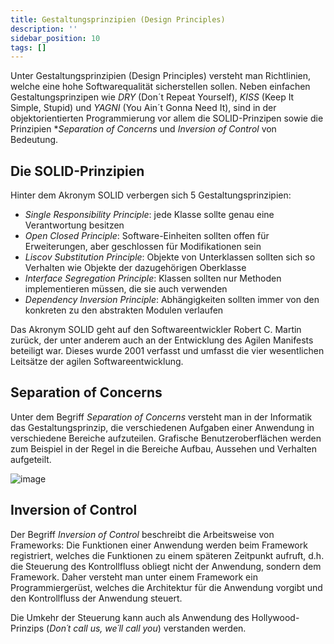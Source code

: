 ```yaml
---
title: Gestaltungsprinzipien (Design Principles)
description: ''
sidebar_position: 10
tags: []
---
```


Unter Gestaltungsprinzipien (Design Principles) versteht man Richtlinien, welche eine hohe Softwarequalität sicherstellen sollen. Neben einfachen Gestaltungsprinzipen wie _DRY_ (Don´t Repeat Yourself), _KISS_ (Keep It Simple, Stupid) und _YAGNI_
(You Ain´t Gonna Need It), sind in der objektorientierten Programmierung vor allem die SOLID-Prinzipen sowie die Prinzipien *_Separation of Concerns_ und _Inversion of Control_ von Bedeutung.

## Die SOLID-Prinzipien
Hinter dem Akronym SOLID verbergen sich 5 Gestaltungsprinzipien:
- _Single Responsibility Principle_: jede Klasse sollte genau eine Verantwortung besitzen
- _Open Closed Principle_: Software-Einheiten sollten offen für Erweiterungen, aber geschlossen für Modifikationen sein
- _Liscov Substitution Principle_: Objekte von Unterklassen sollten sich so Verhalten wie Objekte der dazugehörigen Oberklasse
- _Interface Segregation Principle_: Klassen sollten nur Methoden implementieren müssen, die sie auch verwenden
- _Dependency Inversion Principle_: Abhängigkeiten sollten immer von den konkreten zu den abstrakten Modulen verlaufen

Das Akronym SOLID geht auf den Softwareentwickler Robert C. Martin zurück, der unter anderem auch an der Entwicklung des Agilen Manifests beteiligt war. Dieses wurde 2001 verfasst und umfasst die vier wesentlichen Leitsätze der agilen Softwareentwicklung.

## Separation of Concerns
Unter dem Begriff _Separation of Concerns_ versteht man in der Informatik das Gestaltungsprinzip, die verschiedenen Aufgaben einer Anwendung in verschiedene Bereiche aufzuteilen. Grafische Benutzeroberflächen werden zum Beispiel in der Regel in die Bereiche 
Aufbau, Aussehen und Verhalten aufgeteilt.

![image](https://user-images.githubusercontent.com/47243617/209138908-2809dfe5-38c6-4386-b319-e694ae1b9f31.png)

## Inversion of Control
Der Begriff _Inversion of Control_ beschreibt die Arbeitsweise von Frameworks: Die Funktionen einer Anwendung werden beim Framework registriert, welches die Funktionen zu einem späteren Zeitpunkt aufruft, d.h. die Steuerung des Kontrollfluss obliegt nicht der 
Anwendung, sondern dem Framework. Daher versteht man unter einem Framework ein Programmiergerüst, welches die Architektur für die Anwendung vorgibt und den Kontrollfluss der Anwendung steuert.

Die Umkehr der Steuerung kann auch als Anwendung des Hollywood-Prinzips (_Don´t call us, we´ll call you_) verstanden werden.
